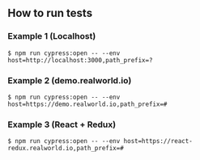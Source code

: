 
## How to run tests

### Example 1 (Localhost)
`$ npm run cypress:open -- --env host=http://localhost:3000,path_prefix=?`

### Example 2 (demo.realworld.io)
`$ npm run cypress:open -- --env host=https://demo.realworld.io,path_prefix=#`

### Example 3 (React + Redux)
`$ npm run cypress:open -- --env host=https://react-redux.realworld.io,path_prefix=#`
